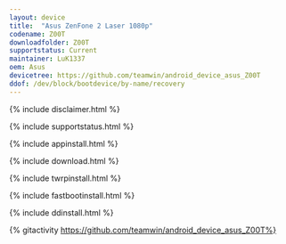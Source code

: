 ```yaml
---
layout: device
title:  "Asus ZenFone 2 Laser 1080p"
codename: Z00T
downloadfolder: Z00T
supportstatus: Current
maintainer: LuK1337
oem: Asus
devicetree: https://github.com/teamwin/android_device_asus_Z00T
ddof: /dev/block/bootdevice/by-name/recovery
---
```


{% include disclaimer.html %}

{% include supportstatus.html %}

{% include appinstall.html %}

{% include download.html %}

{% include twrpinstall.html %}

{% include fastbootinstall.html %}

{% include ddinstall.html %}

{% gitactivity  https://github.com/teamwin/android_device_asus_Z00T%}
